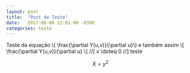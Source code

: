 ```yaml
---
layout: post
title:  "Post de Teste"
date:   2017-08-06 12:01:00 -0300
categories: teste
---
```

Teste da equação \\( \frac{\partial Y(u,v)}{\partial u}\\) e também assim
\\[ \frac{\partial Y(u,v)}{\partial u} \\] //[ x \doteq 0 //] teste 

$$ X = y^{2} $$